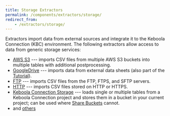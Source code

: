 ```yaml
---
title: Storage Extractors
permalink: /components/extractors/storage/
redirect_from:
    - /extractors/storage/
---
```


Extractors import data from external sources and integrate it to the Keboola Connection (KBC) environment.
The following extractors allow access to data from generic storage services:

- [AWS S3](/components/extractors/storage/aws-s3) --- imports CSV files from multiple AWS S3 buckets into multiple tables with additional postprocessing.
- [GoogleDrive](/components/extractors/storage/google-drive/) --- imports data from external data sheets (also part of the [Tutorial](/tutorial/load/googledrive/)).
- [FTP](/components/extractors/storage/ftp) --- imports CSV files from the FTP, FTPS, and SFTP servers.
- [HTTP](/components/extractors/storage/http/) --- imports CSV files stored on HTTP or HTTPS.
- [Keboola Connection Storage](/components/extractors/storage/storage-api/) --- loads single or multiple tables from a Keboola Connection project and
stores them in a bucket in your current project; can be used where [Share Buckets](/storage/buckets/sharing/) cannot.
- and [others](https://components.keboola.com/components)
